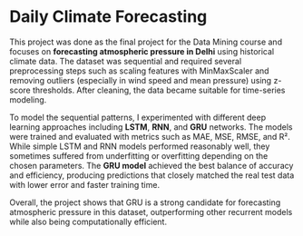 # Daily Climate Forecasting

This project was done as the final project for the Data Mining course and focuses on **forecasting atmospheric pressure in Delhi** using historical climate data. The dataset was sequential and required several preprocessing steps such as scaling features with MinMaxScaler and removing outliers (especially in wind speed and mean pressure) using z-score thresholds. After cleaning, the data became suitable for time-series modeling.

To model the sequential patterns, I experimented with different deep learning approaches including **LSTM**, **RNN**, and **GRU** networks. The models were trained and evaluated with metrics such as MAE, MSE, RMSE, and R². While simple LSTM and RNN models performed reasonably well, they sometimes suffered from underfitting or overfitting depending on the chosen parameters. The **GRU model** achieved the best balance of accuracy and efficiency, producing predictions that closely matched the real test data with lower error and faster training time.

Overall, the project shows that GRU is a strong candidate for forecasting atmospheric pressure in this dataset, outperforming other recurrent models while also being computationally efficient.  
 
